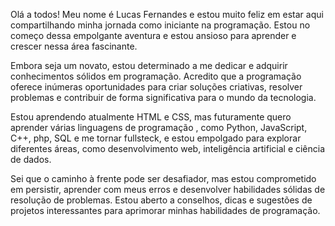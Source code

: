 Olá a todos! Meu nome é Lucas Fernandes e estou muito feliz em estar aqui compartilhando minha jornada como iniciante na programação. Estou no começo dessa empolgante aventura e estou ansioso para aprender e crescer nessa área fascinante.

Embora seja um novato, estou determinado a me dedicar e adquirir conhecimentos sólidos em programação. Acredito que a programação oferece inúmeras oportunidades para criar soluções criativas, resolver problemas e contribuir de forma significativa para o mundo da tecnologia.

Estou aprendendo atualmente HTML e CSS, mas futuramente quero aprender várias linguagens de programação , como Python, JavaScript, C++, php, SQL e me tornar fullsteck, e estou empolgado para explorar diferentes áreas, como desenvolvimento web, inteligência artificial e ciência de dados.

Sei que o caminho à frente pode ser desafiador, mas estou comprometido em persistir, aprender com meus erros e desenvolver habilidades sólidas de resolução de problemas. Estou aberto a conselhos, dicas e sugestões de projetos interessantes para aprimorar minhas habilidades de programação.